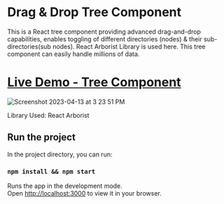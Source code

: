 # Drag & Drop Tree Component  

This is a React tree component providing advanced drag-and-drop capabilities, enables toggling of different directories (nodes) & their sub-directories(sub nodes). React Arborist Library is used here. 
This tree component can easily handle millions of data.


 
 # [Live Demo - Tree Component](https://main--startling-valkyrie-3d25d7.netlify.app/)     
![Screenshot 2023-04-13 at 3 23 51 PM](https://user-images.githubusercontent.com/2153396/231772417-75a7bc04-9501-4e8b-a1a5-8d41ffef98fa.png)

Library Used: React Arborist 

 
 
## Run the project

In the project directory, you can run:

### `npm install && npm start`

Runs the app in the development mode.\
Open [http://localhost:3000](http://localhost:3000) to view it in your browser.
 
